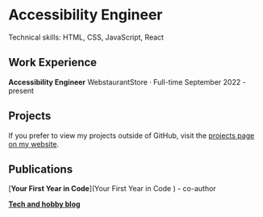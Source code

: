 # Accessibility Engineer

Technical skills: HTML, CSS, JavaScript, React

## Work Experience

**Accessibility Engineer**
WebstaurantStore · Full-time
September 2022 - present


## Projects

If you prefer to view my projects outside of GitHub, visit the [projects page on my website](https://www.caseyocampo.com/projects). 

## Publications

[**Your First Year in Code**](Your First Year in Code
) - co-author

[**Tech and hobby blog**](https://www.caseyocampo.com/)
